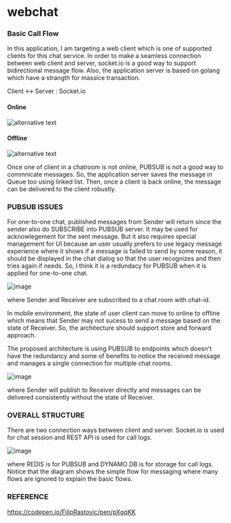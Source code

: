 # webchat

### Basic Call Flow

In this application, I am targeting a web client which is one of supported clients for this chat service.
In order to make a seamless connection between web client and server, socket.io is a good way to support bidirectional message flow. Also, the application server is based on golang which have a strangth for massice transaction. 

Client <-> Server : Socket.io

#### Online
![alternative text](http://www.plantuml.com/plantuml/png/ZP51RnCn48Nlyoj6kPIg2Y9xv03r946i11BAgkA87EyqiUfuYZtRKX3_7GjtAHiYqRsizBstdv-rbrbjqk4G8D_uU6kJFQ0BDcVy0LWUikvcbsI8_LA29Foyzyg_4vEIt5T8eRHgNLBFwPWQrUItWtBh97R-E-Ch-0bdJoTcVGYCkRJSqPQid5ZquPQN9wUShBRFhwwVNpN_gmOVkHGP9UbU0CxKQs2SaStUuRiWzxYOgymN-EBJ5NLNT7u-Wxtl6Qz5T2lV0ApJ8ZQFRm9m4W8xzH8pVioxBjqjJh06UgjsQpFZYk3hm0FZPhrgkoy6JOURrM82gS86mE3ypUZ5r-WancA6aPImV5k2ChPRRbfQeu6_qnMLCDkxHpCQj7sVNW80FPcRVynDDJSJCy6OdZBJQ3xUF3latGpfQDN5HOdQZ3IUpFrRIAn3YbM4SbtDCBbG7LL-puUsUuzKxG05J-vJ-MGm_Q6N7FlX47u1)

#### Offline

![alternative text](http://www.plantuml.com/plantuml/png/ZLDDZn914BtNhtZBGJGRZ73qe3iDREImkc52Z2VJp1JGeUd2xXvmDVvtUsGsCn0IzpIPzr6lwYLz5wBsiTfP5DhQbPKZXQrnU-tr3eNL8U0t0O3InNRjfNBbMAnuVDsOoF-Op7ivda1ba-ea5r-olqIp6BrPLf5dXRZS_6Ayep_KRnD3VBACa5H5lHHr6VOiyMdFu-khN9FENYwTlboQ_KzgZUDQ2F5n8qJzQA9bz9GEfi1zAXd3GPJ14AyV5ofVg3SOG5QhsjUZZIaPAv6ub9z4keZYaJLVHLI8jLn48oxW8QnpVnXUmKPKwgYNEZ0cYkX7nHLZFftCykyPiXppoP3wNLITqAxls-ViuGjHXi67voIyHo7EfInga4GcMqsaE_BnVAQcoAZBJbGYWpuqISYWozA_9IBLJXxXvgOp_3Aqjmlh7jJ5sDlRHCq2rBEFou_aELRUmKbtYUQOMku2-mXr6dbUv-CY_zGrrV_9SjHR7bHxAA8QgHdLmXTdf9tQC_eDUYffT5QI8gAMRXUSS_I63upyrJrs789UCsG51Q96r8bhgZaRfLhqZbrPloEYlm00)

Once one of client in a chatroom is not online, PUBSUB is not a good way to commnicate messages. So, the application server saves the message in Queue too using linked list. Then, once a client is back online, the message can be delivered to the client robustly.

### PUBSUB ISSUES

For one-to-one chat, published messages from Sender will return since the sender also do SUBSCRIBE into PUBSUB server.
It may be used for acknowlegement for the sent message. But it also requires special management for UI because an user usually prefers to use legacy message experience where it shows if a message is failed to send by some reason, it should be displayed in the chat dialog so that the user recognizes and then tries again if needs.
So, I think it is a redundacy for PUBSUB when it is applied for one-to-one chat.

![image](https://user-images.githubusercontent.com/52392004/82962776-2801c100-9ffc-11ea-91bc-ebb94843d553.png)

where Sender and Receiver are subscribed to a chat room with chat-id.

In mobile environment, the state of user client can move to online to offline which means that Sender may not sucess to send a message based on the state of Receiver. So, the architecture should support store and forward approach.

The proposed architecture is using PUBSUB to endpoints which doesn't have the redundancy and some of benefits to notice the received message and manages a single connection for multiple chat rooms.

![image](https://user-images.githubusercontent.com/52392004/82962567-89756000-9ffb-11ea-8e5a-7eb737fd6f37.png)

where Sender will publish to Receiver directly and messages can be delivered consistently without the state of Receiver.

### OVERALL STRUCTURE

There are two connection ways between client and server. Socket.io is used for chat session and REST API is used for call logs.

![image](https://user-images.githubusercontent.com/52392004/82965685-c6455500-a003-11ea-91ed-974b845d856d.png)

where REDIS is for PUBSUB and DYNAMO DB is for storage for call logs. Notice that the diagram shows the simple flow for messaging where many flows are ignored to explain the basic flows.


### REFERENCE

https://codepen.io/FilipRastovic/pen/pXgqKK
